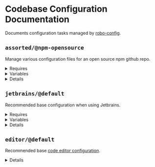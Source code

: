 # Codebase Configuration Documentation

Documents configuration tasks managed by [robo-config](https://github.com/blackflux/robo-config).

## `assorted/@npm-opensource`

Manage various configuration files for an open source npm github repo.

<!---0--><details>
<!---0--><summary>Requires</summary>

- js-gardener
- semantic-release
- npm-published
- david-dm
- dependabot
- coveralls
- circleci
- github
- javascript
- git
- npm
- yarn
- gally

<!---0--></details>

<!---0--><details>
<!---0--><summary>Variables</summary>

- repoName
- repoKey
- authorName
- owner
- mergeBot

<!---0--></details>

<!---0--><details>
<!---0--><summary>Details</summary>

### `badges/@npm-opensource`

Display various badges in README.

<!---1--><details>
<!---1--><summary>Requires</summary>

- js-gardener
- semantic-release
- npm-published
- david-dm
- dependabot
- coveralls
- circleci

<!---1--></details>

<!---1--><details>
<!---1--><summary>Variables</summary>

- repoName
- repoKey

<!---1--></details>

<!---1--><details>
<!---1--><summary>Details</summary>

#### badges/js-gardener

_Updating `README.md` using `merge-below-title`._

- Display [js-gardener](https://github.com/blackflux/js-gardener) badge in README.

<!---2--><details>
<!---2--><summary>Requires</summary>

- js-gardener

<!---2--></details>

#### badges/semantic-release

_Updating `README.md` using `merge-below-title`._

- Display [semantic-release](https://github.com/semantic-release/semantic-release) badge in README.

<!---2--><details>
<!---2--><summary>Requires</summary>

- semantic-release

<!---2--></details>

#### badges/npm-downloads

_Updating `README.md` using `merge-below-title`._

- Display [npm downloads](https://www.npmjs.com/) badge in README.

<!---2--><details>
<!---2--><summary>Requires</summary>

- npm-published

<!---2--></details>

<!---2--><details>
<!---2--><summary>Variables</summary>

- repoName

<!---2--></details>

#### badges/npm-status

_Updating `README.md` using `merge-below-title`._

- Display [npm status](https://www.npmjs.com/) badge in README.

<!---2--><details>
<!---2--><summary>Requires</summary>

- npm-published

<!---2--></details>

<!---2--><details>
<!---2--><summary>Variables</summary>

- repoName

<!---2--></details>

#### badges/david-dm

_Updating `README.md` using `merge-below-title`._

- Display [david-dm.com](https://david-dm.org/) badge in README.

<!---2--><details>
<!---2--><summary>Requires</summary>

- david-dm

<!---2--></details>

<!---2--><details>
<!---2--><summary>Variables</summary>

- repoKey

<!---2--></details>

#### badges/dependabot

_Updating `README.md` using `merge-below-title`._

- Display [dependabot](https://dependabot.com/) badge in README.

<!---2--><details>
<!---2--><summary>Requires</summary>

- dependabot

<!---2--></details>

<!---2--><details>
<!---2--><summary>Variables</summary>

- repoKey

<!---2--></details>

#### badges/coveralls

_Updating `README.md` using `merge-below-title`._

- Display [coveralls](https://coveralls.io/) badge in README.

<!---2--><details>
<!---2--><summary>Requires</summary>

- coveralls

<!---2--></details>

<!---2--><details>
<!---2--><summary>Variables</summary>

- repoKey

<!---2--></details>

#### badges/circleci

_Updating `README.md` using `merge-below-title`._

- Display [circleci](https://circleci.com/) badge in README.

<!---2--><details>
<!---2--><summary>Requires</summary>

- circleci

<!---2--></details>

<!---2--><details>
<!---2--><summary>Variables</summary>

- repoKey

<!---2--></details>

------
<!---1--></details>

### `dependabot/@default-js`

Recommended base [dependabot configuration](https://dependabot.com/) for javascript projects.

<!---1--><details>
<!---1--><summary>Requires</summary>

- dependabot
- github
- javascript

<!---1--></details>

<!---1--><details>
<!---1--><summary>Details</summary>

#### dependabot/js-instant

_Updating `.dependabot/config.yml` using `overwrite`._

- Configure dependabot to instantly merge javascript dependency updates into the `dev` branch.

<!---2--><details>
<!---2--><summary>Requires</summary>

- dependabot
- github
- javascript

<!---2--></details>

------
<!---1--></details>

### `git/@default`

Recommended base configuration when using [git](https://en.wikipedia.org/wiki/Git).

<!---1--><details>
<!---1--><summary>Requires</summary>

- git

<!---1--></details>

<!---1--><details>
<!---1--><summary>Details</summary>

#### git/gitignore

_Updating `.gitignore` using `merge-top`._

- Inject recommended entries into [gitignore file](https://help.github.com/en/articles/ignoring-files).
- Default ignores for JetBrains IDE.
- Default ignores for OSX
- Default ignores for NodeJs

<!---2--><details>
<!---2--><summary>Requires</summary>

- git

<!---2--></details>

------
<!---1--></details>

### `license/@MIT-npm`

Recommended base configuration when using MIT License with npm.

<!---1--><details>
<!---1--><summary>Requires</summary>

- npm

<!---1--></details>

<!---1--><details>
<!---1--><summary>Variables</summary>

- authorName
- repoKey

<!---1--></details>

<!---1--><details>
<!---1--><summary>Details</summary>

#### license/MIT-LICENSE

_Updating `LICENSE` using `overwrite`._

- Generate [MIT license](https://en.wikipedia.org/wiki/MIT_License) file.

<!---2--><details>
<!---2--><summary>Variables</summary>

- authorName

<!---2--></details>

#### license/MIT-npm

_Updating `package.json` using `merge-shallow`._

- Link MIT license file into [npm](https://www.npmjs.com/) configuration.

<!---2--><details>
<!---2--><summary>Requires</summary>

- npm

<!---2--></details>

<!---2--><details>
<!---2--><summary>Variables</summary>

- authorName
- repoKey

<!---2--></details>

------
<!---1--></details>

### `npm/@default`

Recommended base configuration when using [npm](https://www.npmjs.com/).

<!---1--><details>
<!---1--><summary>Requires</summary>

- npm

<!---1--></details>

<!---1--><details>
<!---1--><summary>Details</summary>

#### npm/npmignore

_Updating `.npmignore` using `merge-top`._

- Inject comment into .npmignore explaining when to use it.

<!---2--><details>
<!---2--><summary>Requires</summary>

- npm

<!---2--></details>

------
<!---1--></details>

### `semantic-release/@default`

Recommended base configuration when using [semantic-release](https://github.com/semantic-release/semantic-release).

<!---1--><details>
<!---1--><summary>Requires</summary>

- semantic-release

<!---1--></details>

<!---1--><details>
<!---1--><summary>Details</summary>

#### semantic-release/commit-conventions

_Updating `.releaserc.json` using `overwrite`._

- Slightly extended [release commit convention](https://github.com/semantic-release/semantic-release#commit-message-format) for semantic-release.

<!---2--><details>
<!---2--><summary>Requires</summary>

- semantic-release

<!---2--></details>

------
<!---1--></details>

### circleci/npm-opensource:two-branch

_Updating `.circleci/config.yml` using `overwrite`._

- Restrictive two-branch [gally](https://github.com/loopmediagroup/gally#readme) config. Custom for npm open source packages.
- TODO

<!---1--><details>
<!---1--><summary>Requires</summary>

- npm
- yarn
- gally
- github
- circleci
- coveralls
- dependabot
- semantic-release

<!---1--></details>

### gally/npm-opensource:two-branch

_Updating `.gally.json` using `overwrite`._

- Restrictive two-branch [gally](https://github.com/loopmediagroup/gally#readme) config. Custom for npm open source packages.
- TODO ...

<!---1--><details>
<!---1--><summary>Requires</summary>

- circleci
- gally
- github

<!---1--></details>

<!---1--><details>
<!---1--><summary>Variables</summary>

- owner
- mergeBot
- repoKey

<!---1--></details>

------
<!---0--></details>

## `jetbrains/@default`

Recommended base configuration when using Jetbrains.

<!---0--><details>
<!---0--><summary>Requires</summary>

- jetbrains
- nyc

<!---0--></details>

<!---0--><details>
<!---0--><summary>Variables</summary>

- projectName

<!---0--></details>

<!---0--><details>
<!---0--><summary>Details</summary>

### jetbrains/exclude-coverage-folder

_Updating `.idea/${projectName}.iml` using `xml-merge`._

- Mark `coverage` Folder as excluded in Jetbrains.

<!---1--><details>
<!---1--><summary>Requires</summary>

- jetbrains
- nyc

<!---1--></details>

<!---1--><details>
<!---1--><summary>Variables</summary>

- projectName

<!---1--></details>

------
<!---0--></details>

## `editor/@default`

Recommended base [code editor configuration](https://editorconfig.org/).

<!---0--><details>
<!---0--><summary>Details</summary>

### editor/two-space

_Updating `.editorconfig` using `overwrite`._

- Two space line indentation.
- Set `lf` line endings.
- Set `utf8` encoding.
- Remove unnecessary whitespaces.

</details>


